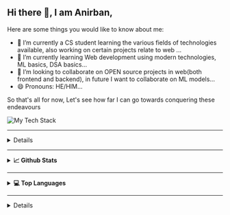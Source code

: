 ## Hi there 👋, I am Anirban,

Here are some things you would like to know about me:

- 🔭 I’m currently a CS student learning the various fields of technologies available, also working on certain projects relate to web ...
- 🌱 I’m currently learning Web development using modern technologies, ML basics, DSA basics...
- 👯 I’m looking to collaborate on OPEN source projects in web(both frontend and backend), in future I want to collaborate on ML models...
- 😄 Pronouns: HE/HIM...

So that's all for now, Let's see how far I can go towards conquering these endeavours

<div align="center>
  <a href="https://github-readme-tech-stack.vercel.app">
  <img src="https://github-readme-tech-stack.vercel.app/api/cards?titleAlign=center&lineCount=2&theme=discord&bg=%23333333&badge=%23474747&border=%23474747&titleColor=%232374cf&line1=mongodb%2Cmongodb%2Cauto%3Bexpress%2Cexpressjs%2Cauto%3Breact%2Creact%2Cauto%3Bnode%2Cnodejs%2Cauto%3B&line2=typescript%2Ctypescript%2Cauto%3Bflask%2Cflask%2Cauto%3Btailwindcss%2Ctailwindcss%2Cauto%3Bredux%2Credux%2Cauto%3B" alt="My Tech Stack" />
<a>
</div>

---

<details>
<summary><b> 🏆 Github Profile Trophies </b></summary>
  
[![trophy](https://github-profile-trophy.vercel.app/?username=A-nirvana&theme=dracula)](https://github.com/ryo-ma/github-profile-trophy)

</details>

---

<details>
<summary><b> 📈 Github Stats </b></summary>

![Anirbans's github stats](https://github-readme-stats.vercel.app/api?username=A-nirvana&show_icons=true&theme=radical)

</details>

---

<details>
<summary><b> 💻 Top Languages </b></summary>

[![Top Langs](https://github-readme-stats.vercel.app/api/top-langs/?username=A-nirvana&theme=radical)](https://github.com/anuraghazra/github-readme-stats)

</details>

---

<details>
---

[![](https://visitcount.itsvg.in/api?id=Mastermind-sap&label=Profile%20Views&pretty=true)](https://visitcount.itsvg.in)

---
